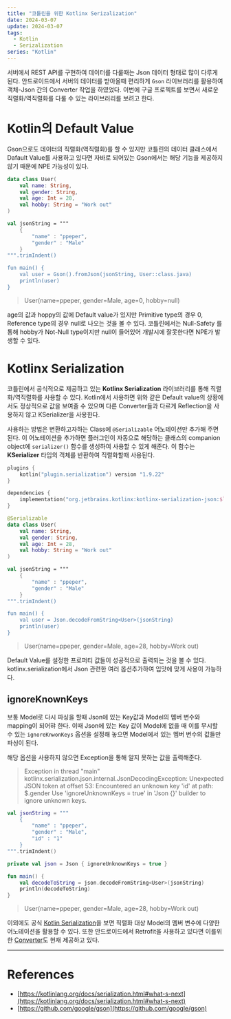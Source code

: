 ```yaml
---
title: "코틑린을 위한 Kotlinx Serizalization"
date: 2024-03-07
update: 2024-03-07
tags:
  - Kotlin
  - Serizalization
series: "Kotlin"
---
```

서버에서 REST API를 구현하여 데이터를 다룰때는 Json 데이터 형태로 많이 다루게 된다. 안드로이드에서 서버의 데이터를 받아올때 편리하게 `Gson` 라이브러리를 활용하여 객체-Json 간의 Converter 작업을 하였었다. 이번에 구글 프로젝트를 보면서 새로운 직렬화/역직렬화를 다룰 수 있는 라이브러리를 보려고 한다.

# Kotlin의 Default Value
Gson으로도 데이터의 직렬화(역직렬화)를 할 수 있지만 코틀린의 데이터 클래스에서 Dafault Value를 사용하고 있다면 자바로 되어있는 Gson에서는 해당 기능을 제공하지 않기 때문에 NPE 가능성이 있다.

```kotlin
data class User(
    val name: String,
    val gender: String,
    val age: Int = 28,
    val hobby: String = "Work out"
)

val jsonString = """
    {
        "name" : "ppeper",
        "gender" : "Male"
    } 
""".trimIndent()

fun main() {
    val user = Gson().fromJson(jsonString, User::class.java)
    println(user)
}
```

> User(name=ppeper, gender=Male, age=0, hobby=null)

age의 값과 hoppy의 값에 Default value가 있지만 Primitive type의 경우 0, Reference type의 경우 null로 나오는 것을 볼 수 있다.   코틀린에서는 Null-Safety 를 통해 hobby가 Not-Null type이지만 null이 들어있어 개발시에 잘못한다면 NPE가 발생할 수 있다.

# Kotlinx Serialization
코틀린에서 공식적으로 제공하고 있는 __Kotlinx Serialization__ 라이브러리를 통해 직렬화/역직렬화를 사용할 수 있다. Kotlin에서 사용하면 위와 같은 Default value의 상황에서도 정상적으로 값을 보여줄 수 있으며 다른 Converter들과 다르게 Reflection을 사용하지 않고 KSerializer을 사용한다.

사용하는 방법은 변환하고자하는 Class에 `@Serializable` 어노테이션만 추가해 주면 된다.
이 어노테이션을 추가하면 플러그인이 자동으로 해당하는 클래스의 companion object에 `serializer()` 함수를 생성하여 사용할 수 있게 해준다. 이 함수는 __KSerializer__ 타입의 객체를 반환하여 직렬화할때 사용된다.

```kotlin
plugins {
    kotlin("plugin.serialization") version "1.9.22"
}

dependencies {
    implementation("org.jetbrains.kotlinx:kotlinx-serialization-json:$latest_version")
}

@Serializable
data class User(
    val name: String,
    val gender: String,
    val age: Int = 28,
    val hobby: String = "Work out"
)

val jsonString = """
    {
        "name" : "ppeper",
        "gender" : "Male"
    } 
""".trimIndent()

fun main() {
    val user = Json.decodeFromString<User>(jsonString)
    println(user)
}
```

> User(name=ppeper, gender=Male, age=28, hobby=Work out)

Default Value를 설정한 프로퍼티 값들이 성공적으로 출력되는 것을 볼 수 있다. kotlinx.serialization에서 Json 관련한 여러 옵션추가하여 입맛에 맞게 사용이 가능하다.

## ignoreKnownKeys
보통 Model로 다시 파싱을 할때 Json에 있는 Key값과 Model의 멤버 변수와 mapping이 되어햐 한다. 이때 Json에 있는 Key 값이 Model에 없을 때 이를 무시할 수 있는 `ignoreKnwonKeys` 옵션을 설정해 놓으면 Model에서 있는 멤버 변수의 값들만 파싱이 된다.

해당 옵션을 사용하지 않으면 Exception을 통해 알지 못하는 값을 출력해준다.
> Exception in thread "main" kotlinx.serialization.json.internal.JsonDecodingException: Unexpected JSON token at offset 53: Encountered an unknown key 'id' at path: $.gender
Use 'ignoreUnknownKeys = true' in 'Json {}' builder to ignore unknown keys.

```kotlin
val jsonString = """
    {
        "name" : "ppeper",
        "gender" : "Male",
        "id" : "1"
    } 
""".trimIndent()

private val json = Json { ignoreUnknownKeys = true }

fun main() {
    val decodeToString = json.decodeFromString<User>(jsonString)
    println(decodeToString)
}
```

> User(name=ppeper, gender=Male, age=28, hobby=Work out)

 이외에도 공식 [Kotlin Serialization](https://github.com/Kotlin/kotlinx.serialization/blob/master/docs/builtin-classes.md#enum-classes)을 보면 직렬화 대상 Model의 멤버 변수에 다양한 어노테이션을 활용할 수 있다. 또한 안드로이드에서 Retrofit을 사용하고 있다면 이를위한 [Converter](https://github.com/JakeWharton/retrofit2-kotlinx-serialization-converter)도 현재 제공하고 있다.

- - -

# References
- [https://kotlinlang.org/docs/serialization.html#what-s-next](https://kotlinlang.org/docs/serialization.html#what-s-next)
- [https://github.com/google/gson](https://github.com/google/gson)